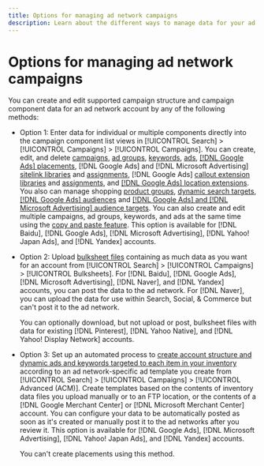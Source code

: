 ```yaml
---
title: Options for managing ad network campaigns
description: Learn about the different ways to manage data for your ad network campaigns.
---
```

# Options for managing ad network campaigns

You can create and edit supported campaign structure and campaign component data
for an ad network account by any of the following methods:

* Option 1: Enter data for individual or multiple components directly into the campaign component list views in [!UICONTROL Search] > [!UICONTROL Campaigns] > [!UICONTROL Campaigns]. You can create, edit, and delete [campaigns](/help/search-social-commerce/campaign-management/campaigns/campaign-manage.md), [ad groups](/help/search-social-commerce/campaign-management/campaigns/ad-group-manage.md), [keywords](/help/search-social-commerce/campaign-management/campaigns/keyword-manage.md), [ads](/help/search-social-commerce/campaign-management/campaigns/ad-manage.md), [[!DNL Google Ads] placements](/help/search-social-commerce/campaign-management/campaigns/placement-manage.md), [!DNL Google Ads] and [!DNL Microsoft Advertising] [sitelink libraries](/help/search-social-commerce/campaign-management/campaigns/sitelink-extension-manage.md) and [assignments](/help/search-social-commerce/campaign-management/campaigns/sitelink-extension-associate.md), [!DNL Google Ads] [callout extension libraries](/help/search-social-commerce/campaign-management/campaigns/callout-extension-manage.md) and [assignments](/help/search-social-commerce/campaign-management/campaigns/callout-extension-associate.md), and [[!DNL Google Ads] location extensions](/help/search-social-commerce/campaign-management/campaigns/location-extension-manage.md). You also can manage shopping [product groups](/help/search-social-commerce/campaign-management/campaigns/product-group-manage.md), [dynamic search targets](/help/search-social-commerce/campaign-management/campaigns/dynamic-search-target-manage.md), [[!DNL Google Ads] audiences](/help/search-social-commerce/campaign-management/campaigns/audience-about.md) and [[!DNL Google Ads] and [!DNL Microsoft Advertising] audience targets](/help/search-social-commerce/campaign-management/campaigns/audience-targets-manage.md). You can also create and edit multiple campaigns, ad groups, keywords, and ads at the same time using the [copy and paste feature](/help/search-social-commerce/campaign-management/campaigns/copy-paste.md). This option is available for [!DNL Baidu], [!DNL Google Ads], [!DNL Microsoft Advertising], [!DNL Yahoo! Japan Ads], and [!DNL Yandex] accounts.

* Option 2: Upload [bulksheet files](/help/search-social-commerce/campaign-management/bulksheets/bulksheet-about.md) containing as much data as you want for an account from [!UICONTROL Search] > [!UICONTROL Campaigns] > [!UICONTROL Bulksheets]. For [!DNL Baidu], [!DNL Google Ads], [!DNL Microsoft Advertising], [!DNL Naver], and [!DNL Yandex] accounts, you can post the data to the ad network. For [!DNL Naver], you can upload the data for use within Search, Social, & Commerce but can't post it to the ad network.

  You can optionally download, but not upload or post, bulksheet files with data for existing [!DNL Pinterest], [!DNL Yahoo Native], and [!DNL Yahoo! Display Network] accounts.

* Option 3: Set up an automated process to [create account structure and dynamic ads and keywords targeted to each item in your inventory](/help/search-social-commerce/campaign-management/inventory-feeds/inventory-feeds-about.md) according to an ad network-specific ad template you create from [!UICONTROL Search] > [!UICONTROL Campaigns] > [!UICONTROL  Advanced (ACM)]. Create templates based on the contents of inventory data files you upload manually or to an FTP location, or the contents of a [!DNL Google Merchant Center] or [!DNL Microsoft Merchant Center] account. You can configure your data to be automatically posted as soon as it's created or manually post it to the ad networks after you review it. This option is available for [!DNL Google Ads], [!DNL Microsoft Advertising], [!DNL Yahoo! Japan Ads], and [!DNL Yandex] accounts.

  You can't create placements using this method.
